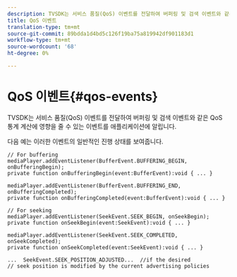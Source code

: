 ```yaml
---
description: TVSDK는 서비스 품질(QoS) 이벤트를 전달하여 버퍼링 및 검색 이벤트와 같은 QoS 통계 계산에 영향을 줄 수 있는 이벤트를 애플리케이션에 알립니다.
title: QoS 이벤트
translation-type: tm+mt
source-git-commit: 89bdda1d4bd5c126f19ba75a819942df901183d1
workflow-type: tm+mt
source-wordcount: '68'
ht-degree: 0%

---
```



# QoS 이벤트{#qos-events}

TVSDK는 서비스 품질(QoS) 이벤트를 전달하여 버퍼링 및 검색 이벤트와 같은 QoS 통계 계산에 영향을 줄 수 있는 이벤트를 애플리케이션에 알립니다.

다음 예는 이러한 이벤트의 일반적인 진행 상태를 보여줍니다.

```
// For buffering 
mediaPlayer.addEventListener(BufferEvent.BUFFERING_BEGIN, onBufferingBegin); 
private function onBufferingBegin(event:BufferEvent):void { ... } 
 
mediaPlayer.addEventListener(BufferEvent.BUFFERING_END, onBufferingCompleted); 
private function onBufferingCompleted(event:BufferEvent):void { ... } 
 
// For seeking 
mediaPlayer.addEventListener(SeekEvent.SEEK_BEGIN, onSeekBegin); 
private function onSeekBegin(event:SeekEvent):void { ... } 
 
mediaPlayer.addEventListener(SeekEvent.SEEK_COMPLETED, onSeekCompleted); 
private function onSeekCompleted(event:SeekEvent):void { ... } 
 
...  SeekEvent.SEEK_POSITION_ADJUSTED...  //if the desired 
// seek position is modified by the current advertising policies 
```

